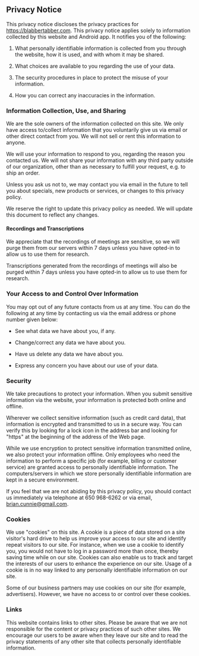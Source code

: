 ## Privacy Notice

This privacy notice discloses the privacy practices for
https://blabbertabber.com. This privacy notice applies solely to information
collected by this website and Android app. It notifies you of the following:

1. What personally identifiable information is collected from you through the
website, how it is used, and with whom it may be shared.

2. What choices are available to you regarding the use of your data.

3. The security procedures in place to protect the misuse of your information.
4. How you can correct any inaccuracies in the information.

### Information Collection, Use, and Sharing

We are the sole owners of the information collected on this site. We only have
access to/collect information that you voluntarily give us via email or other
direct contact from you. We will not sell or rent this information to anyone.

We will use your information to respond to you, regarding the reason you
contacted us. We will not share your information with any third party outside of
our organization, other than as necessary to fulfill your request, e.g. to ship
an order.

Unless you ask us not to, we may contact you via email in the future to tell you
about specials, new products or services, or changes to this privacy policy.

We reserve the right to update this privacy policy as needed.  We will update
this document to reflect any changes.

#### Recordings and Transcriptions

We appreciate that the recordings of meetings are sensitive, so we will
purge them from our servers within 7 days unless you have opted-in to allow
us to use them for research.

Transcriptions generated from the recordings of meetings will also be purged
within 7 days unless you have opted-in to allow us to use them for research.

### Your Access to and Control Over Information

You may opt out of any future contacts from us at any time. You can do the
following at any time by contacting us via the email address or phone number
given below:

- See what data we have about you, if any.

- Change/correct any data we have about you.

- Have us delete any data we have about you.

- Express any concern you have about our use of your data.

### Security

We take precautions to protect your information. When you submit sensitive
information via the website, your information is protected both online and
offline.

Wherever we collect sensitive information (such as credit card data), that
information is encrypted and transmitted to us in a secure way. You can verify
this by looking for a lock icon in the address bar and looking for "https" at
the beginning of the address of the Web page.

While we use encryption to protect sensitive information transmitted online, we
also protect your information offline. Only employees who need the information
to perform a specific job (for example, billing or customer service) are granted
access to personally identifiable information. The computers/servers in which we
store personally identifiable information are kept in a secure environment.

If you feel that we are not abiding by this privacy policy, you should contact
us immediately via telephone at 650 968-6262 or via email,
brian.cunnie@gmail.com.

### Cookies

We use "cookies" on this site. A cookie is a piece of data stored on a site
visitor's hard drive to help us improve your access  to our site and identify
repeat visitors to our site. For instance, when we use a cookie to identify you,
you would not have to  log in a password more than once, thereby saving time
while on our site. Cookies can also enable us to track and target the  interests
of our users to enhance the experience on our site. Usage of a cookie is in no
way linked to any personally identifiable  information on our site.

Some of our business partners may use cookies on our site (for example,
advertisers). However, we have no access to or control over these cookies.

### Links

This website contains links to other sites. Please be aware that we are not
responsible for the content or privacy practices of such other sites. We
encourage our users to be aware when they leave our site and to read the privacy
statements of any other site that collects personally identifiable information.
